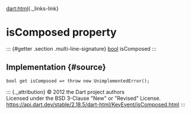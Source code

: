 [dart:html](../../dart-html/dart-html-library){._links-link}

isComposed property
===================

::: {#getter .section .multi-line-signature}
[bool](../../dart-core/bool-class) isComposed
:::

Implementation {#source}
--------------

``` {.language-dart data-language="dart"}
bool get isComposed => throw new UnimplementedError();
```

::: {._attribution}
© 2012 the Dart project authors\
Licensed under the BSD 3-Clause \"New\" or \"Revised\" License.\
<https://api.dart.dev/stable/2.18.5/dart-html/KeyEvent/isComposed.html>
:::
